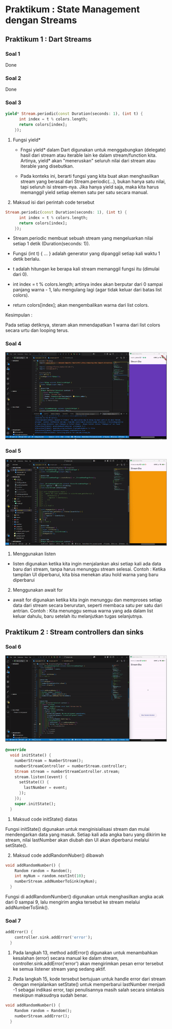 # Praktikum : State Management dengan Streams

## Praktikum 1 : Dart Streams

### Soal 1

Done

### Soal 2

Done

### Soal 3

```dart
yield* Stream.periodic(const Duration(seconds: 1), (int t) {
      int index = t % colors.length;
      return colors[index];
    });
```

1. Fungsi yield\*

   - Fngsi yield* dalam Dart digunakan untuk menggabungkan (delegate) hasil dari stream atau iterable lain ke dalam stream/function kita. Artinya, yield* akan "meneruskan" seluruh nilai dari stream atau iterable yang disebutkan.

   - Pada konteks ini, berarti fungsi yang kita buat akan menghasilkan stream yang berasal dari Stream.periodic(...), bukan hanya satu nilai, tapi seluruh isi stream-nya.
     Jika hanya yield saja, maka kita harus memanggil yield setiap elemen satu per satu secara manual.

2. Maksud isi dari perintah code tersebut

```dart
Stream.periodic(const Duration(seconds: 1), (int t) {
      int index = t % colors.length;
      return colors[index];
    });
```

- Stream.periodic membuat sebuah stream yang mengeluarkan nilai setiap 1 detik (Duration(seconds: 1)).

- Fungsi (int t) { ... } adalah generator yang dipanggil setiap kali waktu 1 detik berlalu.

- t adalah hitungan ke berapa kali stream memanggil fungsi itu (dimulai dari 0).

- int index = t % colors.length; artinya index akan berputar dari 0 sampai panjang warna - 1, lalu mengulang lagi (agar tidak keluar dari batas list colors).

- return colors[index]; akan mengembalikan warna dari list colors.

Kesimpulan :

Pada setiap detiknya, steram akan mmendapatkan 1 warna dari list colors secara urtu dan looping terus.

### Soal 4

![image alt](images/Soal4.gif)

### Soal 5

![image alt](images/Soal5.gif)

1. Menggunakan listen

- listen digunakan ketika kita ingin menjalankan aksi setiap kali ada data baru dari stream, tanpa harus menunggu stream selesai.
  Contoh : Ketika tampilan UI diperbarui, kita bisa menekan atau hold warna yang baru diperbarui

2. Menggunakan await for

- await for digunakan ketika kita ingin menunggu dan memproses setiap data dari stream secara berurutan, seperti membaca satu per satu dari antrian.
  Contoh : Kita menunggu semua warna yang ada dalam list keluar dahulu, baru setelah itu melanjutkan tugas selanjutnya.

## Praktikum 2 : Stream controllers dan sinks

### Soal 6

![image alt](images/Soal6.gif)

```dart
@override
  void initState() {
    numberStream = NumberStream();
    numberStreamController = numberStream.controller;
    Stream stream = numberStreamController.stream;
    stream.listen((event) {
      setState(() {
        lastNumber = event;
      });
    });
    super.initState();
  }
```

1. Maksud code initState() diatas

Fungsi initState() digunakan untuk menginisialisasi stream dan mulai mendengarkan data yang masuk.
Setiap kali ada angka baru yang dikirim ke stream, nilai lastNumber akan diubah dan UI akan diperbarui melalui setState().

2. Maksud code addRandomNuber() dibawah

```dart
void addRandomNumber() {
    Random random = Random();
    int myNum = random.nextInt(10);
    numberStream.addNumberToSink(myNum);
  }
```

Fungsi di addRandomNumber() digunakan untuk menghasilkan angka acak dari 0 sampai 9, lalu mengirim angka tersebut ke stream melalui addNumberToSink().

### Soal 7

```dart
addError() {
    controller.sink.addError('error');
  }
```

1. Pada langkah 13, method addError() digunakan untuk menambahkan kesalahan (error) secara manual ke dalam stream, controller.sink.addError('error') akan mengirimkan pesan error tersebut ke semua listener stream yang sedang aktif.

2. Pada langkah 15, kode tersebut bertujuan untuk handle error dari stream dengan menjalankan setState() untuk memperbarui lastNumber menjadi -1 sebagai indikasi error, tapi penulisannya masih salah secara sintaksis meskipun maksudnya sudah benar.

```dart
void addRandomNumber() {
    Random random = Random();
    numberStream.addError();
  }
```
